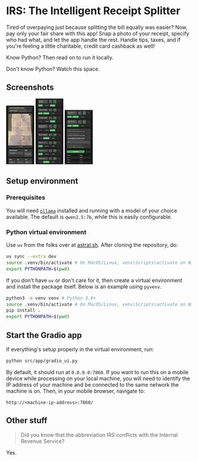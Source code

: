 # IRS: The Intelligent Receipt Splitter

Tired of overpaying just because splitting the bill equally was easier? Now, pay only your fair share with this app! Snap a photo of your receipt, specify who had what, and let the app handle the rest. Handle tips, taxes, and if you're feeling a little charitable, credit card cashback as well!

Know Python? Then read on to run it locally.

Don't know Python? Watch this space.

## Screenshots

<img src="/assets/images/screenshot_1.jpg" width=15%>
<img src="/assets/images/screenshot_2.jpg" width=15%>
<img src="/assets/images/screenshot_3.jpg" width=15%>

## Setup environment

### Prerequisites

You will need [`ollama`](https://ollama.com/) installed and running with a model of your choice available. The default is `qwen2.5:7b`, while this is easily configurable.

### Python virtual environment

Use `uv` from the folks over at [astral.sh](https://github.com/astral-sh/uv). After cloning the repository, do:

```bash
uv sync --extra dev
source .venv/bin/activate # On MacOS/Linux, venv\Scripts\activate on Windows
export PYTHONPATH=$(pwd)
```

If you don't have `uv` or don't care for it, then create a virtual environment and install the package itself. Below is an example using `pyvenv`.

```bash
python3 -m venv venv # Python 3.6+
source .venv/bin/activate # On MacOS/Linux, venv\Scripts\activate on Windows
pip install .
export PYTHONPATH=$(pwd)
```

## Start the Gradio app

If everything's setup properly in the virtual environment, run:

```bash
python src/app/gradio_ui.py
```

By default, it should run at `0.0.0.0:7860`. If you want to run this on a mobile device while processing on your local machine, you will need to identify the IP address of your machine and be connected to the same network the machine is on. Then, in your mobile browser, navigate to:

```commandline
http://<machine-ip-address>:7860/
```

## Other stuff

> Did you know that the abbreviation IRS conflicts with the Internal Revenue Service?

Yes.
